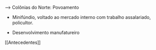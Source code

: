 --> Colônias do Norte: Povoamento
- Minifúndio, voltado ao mercado interno com trabalho assalariado, policultor.
* Desenvolvimento manufatureiro


[[Antecedentes]]